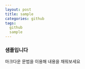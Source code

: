 ```yaml
---
layout: post
title: sample
categories: github
tags:
  github
  sample
---
```


### 샘플입니다

마크다운 문법을 이용해 내용을 채워보세요

